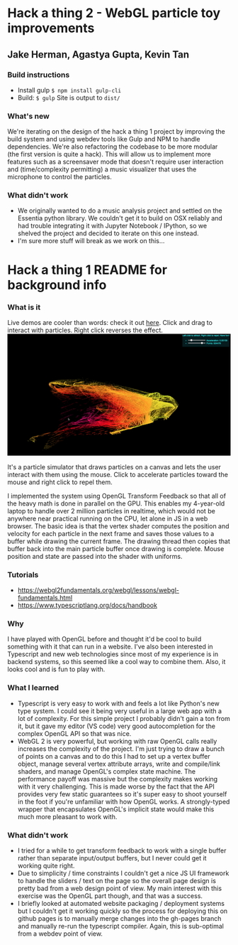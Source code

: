 # Hack a thing 2 - WebGL particle toy improvements

## Jake Herman, Agastya Gupta, Kevin Tan

### Build instructions
* Install gulp `$ npm install gulp-cli`
* Build: `$ gulp`
Site is output to `dist/`

### What's new
We're iterating on the design of the hack a thing 1 project by improving the build
system and using webdev tools like Gulp and NPM to handle dependencies. We're
also refactoring the codebase to be more modular (the first version is quite a
hack). This will allow us to implement more features such as a screensaver mode
that doesn't require user interaction and (time/complexity permitting) a music
visualizer that uses the microphone to control the particles.

### What didn't work
* We originally wanted to do a music analysis project and settled on the Essentia
python library. We couldn't get it to build on OSX reliably and had trouble
integrating it with Jupyter Notebook / IPython, so we shelved the project and
decided to iterate on this one instead.
* I'm sure more stuff will break as we work on this...

# Hack a thing 1 README for background info
### What is it
Live demos are cooler than words: check it out [here](http://cs98.me/hack-a-thing-1-particletoy/). Click and drag to interact with particles. Right click reverses the effect.
![screenshot](screenshot.png)

It's a particle simulator that draws particles on a canvas and lets the user interact
with them using the mouse. Click to accelerate particles toward the mouse and right click to repel them.

I implemented the system using OpenGL Transform Feedback so that all of the heavy math
is done in parallel on the GPU. This enables my 4-year-old laptop to handle over 2
million particles in realtime, which would not be anywhere near practical running on
the CPU, let alone in JS in a web browser. The basic idea is that the vertex shader
computes the position and velocity for each particle in the next frame and saves those
values to a buffer while drawing the current frame. The drawing thread then copies
that buffer back into the main particle buffer once drawing is complete. Mouse position
and state are passed into the shader with uniforms.

### Tutorials
* https://webgl2fundamentals.org/webgl/lessons/webgl-fundamentals.html
* https://www.typescriptlang.org/docs/handbook

### Why
I have played with OpenGL before and thought it'd be cool to build something with it that
can run in a website. I've also been interested in Typescript and new web technologies
since most of my experience is in backend systems, so this seemed like a cool way
to combine them. Also, it looks cool and is fun to play with.

### What I learned
* Typescript is very easy to work with and feels a lot like Python's new type
system. I could see it being very useful in a large web app with a lot of
complexity. For this simple project I probably didn't gain a ton from it, but it
gave my editor (VS code) very good autocompletion for the complex OpenGL API so
that was nice.
* WebGL 2 is very powerful, but working with raw OpenGL calls really increases
the complexity of the project. I'm just trying to draw a bunch of points on a
canvas and to do this I had to set up a vertex buffer object, manage several
vertex attribute arrays, write and compile/link shaders, and manage OpenGL's
complex state machine. The performance payoff was massive but the complexity
makes working with it very challenging. This is made worse by the fact that the
API provides very few static guarantees so it's super easy to shoot yourself in
the foot if you're unfamiliar with how OpenGL works. A strongly-typed wrapper that
encapsulates OpenGL's implicit state would make this much more pleasant to work
with.

### What didn't work
* I tried for a while to get transform feedback to work with a single buffer rather
than separate input/output buffers, but I never could get it working quite right.
* Due to simplicity / time constraints I couldn't get a nice JS UI framework to
handle the sliders / text on the page so the overall page design is pretty bad
from a web design point of view. My main interest with this exercise was the OpenGL
part though, and that was a success.
* I briefly looked at automated website packaging / deployment systems but I
couldn't get it working quickly so the process for deploying this on
github pages is to manually merge changes into the gh-pages branch and manually
re-run the typescript compiler. Again, this is sub-optimal from a webdev point
of view.
